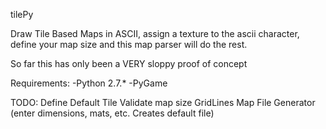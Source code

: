 tilePy

Draw Tile Based Maps in ASCII, assign a texture to the ascii character, define your map size and this map parser will do the rest. 

So far this has only been a VERY sloppy proof of concept

Requirements:
-Python 2.7.*
-PyGame

TODO:
Define Default Tile
Validate map size
GridLines
Map File Generator (enter dimensions, mats, etc. Creates default file)

